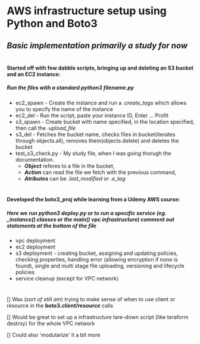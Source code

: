 # AWS infrastructure setup using Python and Boto3
## *Basic implementation primarily a study for now*

#                                                   
#### Started off with few dabble scripts, bringing up and deleting an S3 bucket and an EC2 instance:
##### __Run the files with a standard *python3 filename.py*__
* ec2_spawn - Create the instance and run a *.create_tags* which allows you to specify the name of the instance
* ec2_del - Run the script, paste your instance ID, Enter ... Profit
* s3_spawn - Create bucket with name specified, in the location specified, then call the *.upload_file*
* s3_del - Fetches the bucket name, checks files in bucket(iterates through objects.all), removes them(objects.delete) and deletes the bucket
* test_s3_check.py - My study file, when I was going thorugh the documentation.
  * __*Object*__ referes to a file in the bucket,
  * __*Action*__ can read the file we fetch with the previous command,
  * __*Atributes*__ can be *.last_modified* or *.e_tag*


#                                                   
#### Developed the boto3_proj while learning from a Udemy AWS course:
##### __Here we run *python3 deploy.py* or to run a specific service (eg. *_instance()* classes or the *main()* vpc infrastructure) comment out  statements at the bottom of the file__
* vpc deployment
* ec2 deployment
* s3 deployment - creating bucket, assigning and updating policies, checking properties, handling error (allowing encryption if none is found), single and multi stage file uploading, versioning and lifecycle policies
* service cleanup (except for VPC network)
#                                                      



[] Was (*sort of still am*) trying to make sense of when to use client or resource in the __boto3.*client/resource*__ calls

[] Would be great to set up a infrastructure tare-down script (like teraform destroy) for the whole VPC network

[] Could also 'modularize' it a bit more
